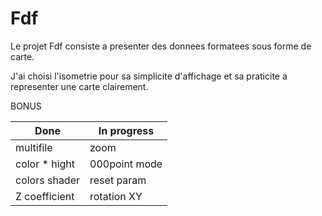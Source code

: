 # Fdf

Le projet Fdf consiste a presenter des donnees formatees sous forme de carte.

J'ai choisi l'isometrie pour sa simplicite d'affichage et sa praticite a representer une carte clairement.

BONUS

| Done	 		| In progress	|
| --------------|---------------|
| multifile		| zoom			|
| color * hight	| 000point mode	|
| colors shader	| reset	param	| > meta init + parametre
| Z coefficient	| rotation XY	| > remarque de Hugo : XY est tres subjectif. Rotation de la piece ou rotation de la camera? Gestion de deplacement: de la piece ou de la camera.
